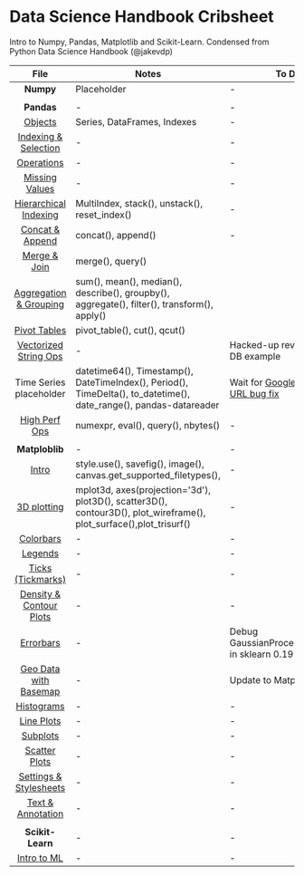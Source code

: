 # Data Science Handbook Cribsheet
Intro to Numpy, Pandas, Matplotlib and Scikit-Learn. Condensed from Python Data Science Handbook (@jakevdp)

| File  | Notes  | To Do  |
|:-:|---|---|
|__Numpy__ | Placeholder | - |
|    |     |     |
|__Pandas__|-        |-    |-     |
|[Objects](Pandas-Objects.ipynb)                            | Series, DataFrames, Indexes | - |
|[Indexing & Selection](Pandas-Indexing-and-Selection.ipynb)| - | - |
|[Operations](Pandas-Operations.ipynb)                      | - | - |
|[Missing Values](Pandas-Missing-Values.ipynb)              | - | - |
|[Hierarchical Indexing](Pandas-Hierarchical-Indexing.ipynb)| MultiIndex, stack(), unstack(), reset_index() | - |
|[Concat & Append](Pandas-Concat-And-Append.ipynb)          | concat(), append() | - |
|[Merge & Join](Pandas-Merge-and-Join.ipynb)                | merge(), query()   |     |
|[Aggregation & Grouping](Pandas-Aggregation-and-Grouping.ipynb)| sum(), mean(), median(), describe(), groupby(), aggregate(), filter(), transform(), apply() |     |
|[Pivot Tables](Pandas-Pivot-Tables.ipynb)| pivot_table(), cut(), qcut()  |   |
|[Vectorized String Ops](Pandas-Vectorized-String-Ops.ipynb) | - | Hacked-up rev of Recipe DB example  |
|Time Series placeholder | datetime64(), Timestamp(), DateTimeIndex(), Period(), TimeDelta(), to_datetime(), date_range(), pandas-datareader | Wait for [Google Finance URL bug fix](https://github.com/pydata/pandas-datareader/issues/426) |
|[High Perf Ops](Pandas-Performance-Eval-and-Query.ipynb)| numexpr, eval(), query(), nbytes() | - |
|     |     |     |
|__Matploblib__ |-     |-     |
|[Intro](Matplotlib-Intro.ipynb)   | style.use(), savefig(), image(), canvas.get_supported_filetypes(),  | -  |
|[3D plotting](Matplotlib-3D-Plotting.ipynb) | mplot3d, axes(projection='3d'), plot3D(), scatter3D(), contour3D(), plot_wireframe(), plot_surface(),plot_trisurf() | -  |
|[Colorbars](Matplotlib-Custom-Colorbars.ipynb) | - | -  |
|[Legends](Matplotlib-Custom-Legends.ipynb)   | - | -  |
|[Ticks (Tickmarks)](Matplotlib-Custom-Tickmarks.ipynb)   | - | -  |
|[Density & Contour Plots](Matplotlib-Density-and-Contour-Plots.ipynb)   | - | -  |
|[Errorbars](Matplotlib-Errorbars.ipynb)   | - | Debug GaussianProcessRegressor in sklearn 0.19  |
|[Geo Data with Basemap](Matplotlib-Geo-Data-With-Basemap.ipynb)   | - | Update to Matplotlib 2.0  |
|[Histograms](Matplotlib-Histograms-and-Bins.ipynb)   | - | -  |
|[Line Plots](Matplotlib-Line-Plots.ipynb)   | - | -  |
|[Subplots](Matplotlib-Multiple-Subplots.ipynb)   | - | -  |
|[Scatter Plots](Matplotlib-Scatter-Plots.ipynb)   | - | -  |
|[Settings & Stylesheets](Matplotlib-Settings-and-Stylesheets.ipynb)   | - | -  |
|[Text & Annotation](Matplotlib-Text-and-Annotation.ipynb)   | - | -  |
|                          |     |     |
|__Scikit-Learn__ | - | - |
|[Intro to ML](05.01-What-is-Machine-Learning.ipynb) | - | - |

